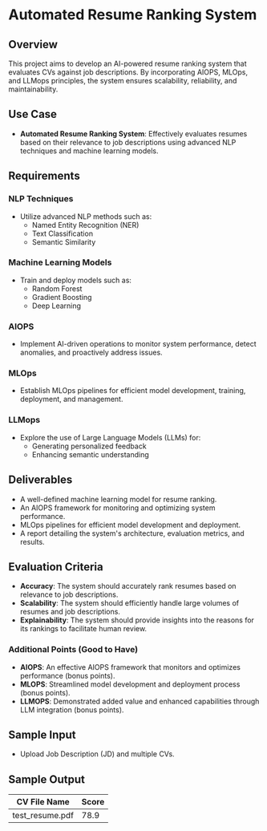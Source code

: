 # Automated Resume Ranking System

## Overview
This project aims to develop an AI-powered resume ranking system that evaluates CVs against job descriptions. By incorporating AIOPS, MLOps, and LLMops principles, the system ensures scalability, reliability, and maintainability.

<!-- ## Live Demo
- You can access the live version of the project at: [Live Demo](RENDER_APP_URL) -->

## Use Case

- **Automated Resume Ranking System**: Effectively evaluates resumes based on their relevance to job descriptions using advanced NLP techniques and machine learning models.

## Requirements

### NLP Techniques
- Utilize advanced NLP methods such as:
  - Named Entity Recognition (NER)
  - Text Classification
  - Semantic Similarity

### Machine Learning Models
- Train and deploy models such as:
  - Random Forest
  - Gradient Boosting
  - Deep Learning

### AIOPS
- Implement AI-driven operations to monitor system performance, detect anomalies, and proactively address issues.

### MLOps
- Establish MLOps pipelines for efficient model development, training, deployment, and management.

### LLMops
- Explore the use of Large Language Models (LLMs) for:
  - Generating personalized feedback
  - Enhancing semantic understanding

## Deliverables
- A well-defined machine learning model for resume ranking.
- An AIOPS framework for monitoring and optimizing system performance.
- MLOps pipelines for efficient model development and deployment.
- A report detailing the system's architecture, evaluation metrics, and results.

## Evaluation Criteria
- **Accuracy**: The system should accurately rank resumes based on relevance to job descriptions.
- **Scalability**: The system should efficiently handle large volumes of resumes and job descriptions.
- **Explainability**: The system should provide insights into the reasons for its rankings to facilitate human review.
  
### Additional Points (Good to Have)
- **AIOPS**: An effective AIOPS framework that monitors and optimizes performance (bonus points).
- **MLOPS**: Streamlined model development and deployment process (bonus points).
- **LLMOPS**: Demonstrated added value and enhanced capabilities through LLM integration (bonus points).

## Sample Input
- Upload Job Description (JD) and multiple CVs.

## Sample Output
| CV File Name         | Score |
|----------------------|-------|
| test_resume.pdf      | 78.9  |
